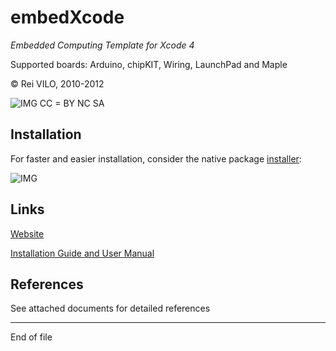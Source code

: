 # embedXcode
*Embedded Computing Template for Xcode 4*



Supported boards: Arduino, chipKIT, Wiring, LaunchPad and Maple


© Rei VILO, 2010-2012

![IMG](http://i.creativecommons.org/l/by-nc-sa/3.0/nl/88x31.png) CC = BY NC SA 


## Installation

For faster and easier installation, consider the native package [installer](http://embedxcode.weebly.com/download.html):

![IMG](http://embedxcode.weebly.com/uploads/1/1/6/2/11624344/9677597_orig.png)


## Links

[Website](http://embedXcode.weebly.com/)

[Installation Guide and User Manual](http://embedXcode.weebly.com/tutorial.html)
    

## References

See attached documents for detailed references


----------------------------------
End of file


